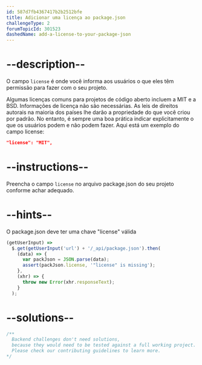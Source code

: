 ```yaml
---
id: 587d7fb4367417b2b2512bfe
title: Adicionar uma licença ao package.json
challengeType: 2
forumTopicId: 301523
dashedName: add-a-license-to-your-package-json
---
```


# --description--

O campo `license` é onde você informa aos usuários o que eles têm permissão para fazer com o seu projeto.

Algumas licenças comuns para projetos de código aberto incluem a MIT e a BSD. Informações de licença não são necessárias. As leis de direitos autorais na maioria dos países lhe darão a propriedade do que você criou por padrão. No entanto, é sempre uma boa prática indicar explicitamente o que os usuários podem e não podem fazer. Aqui está um exemplo do campo license:

```json
"license": "MIT",
```

# --instructions--

Preencha o campo `license` no arquivo package.json do seu projeto conforme achar adequado.

# --hints--

O package.json deve ter uma chave "license" válida

```js
(getUserInput) =>
  $.get(getUserInput('url') + '/_api/package.json').then(
    (data) => {
      var packJson = JSON.parse(data);
      assert(packJson.license, '"license" is missing');
    },
    (xhr) => {
      throw new Error(xhr.responseText);
    }
  );
```

# --solutions--

```js
/**
  Backend challenges don't need solutions, 
  because they would need to be tested against a full working project. 
  Please check our contributing guidelines to learn more.
*/
```
